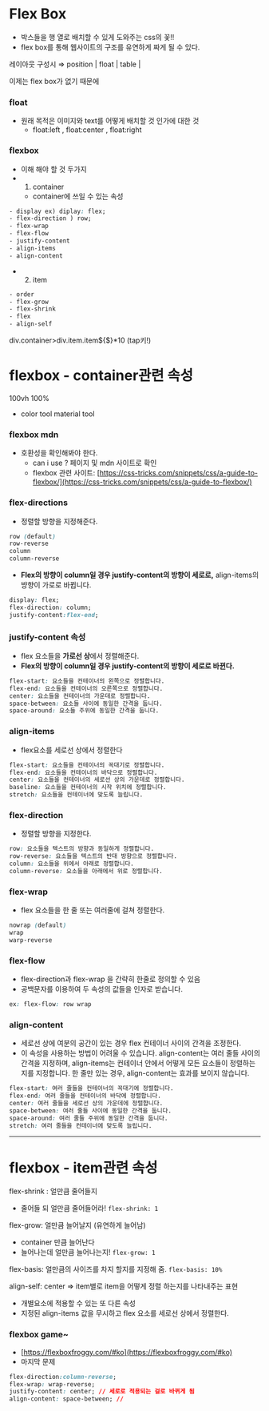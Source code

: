 # Flex Box

- 박스들을 행 열로 배치할 수 있게 도와주는 css의 꽃!!
- flex box를 통해 웹사이트의 구조를 유연하게 짜게 될 수 있다.

레이아웃 구성시 ⇒ position | float | table |

이제는 flex box가 없기 때문에 

### float

- 원래 목적은 이미지와 text를 어떻게 배치할 것 인가에 대한 것
    - float:left , float:center , float:right

### flexbox

- 이해 해야 할 것 두가지
- 1) container
    - container에 쓰일 수 있는 속성

```css
- display ex) diplay: flex;
- flex-direction ) row;
- flex-wrap
- flex-flow
- justify-content
- align-items
- align-content
```

- 2) item

```css
- order
- flex-grow
- flex-shrink
- flex
- align-self
```

div.container>div.item.item${$}*10 (tap키!) 

# flexbox - container관련 속성

100vh 100%

- color tool material tool

### flexbox mdn

- 호환성을 확인해봐야 한다.
    - can i use ? 페이지 및 mdn 사이트로 확인
    - flexbox 관련 사이트: [https://css-tricks.com/snippets/css/a-guide-to-flexbox/](https://css-tricks.com/snippets/css/a-guide-to-flexbox/)

### flex-directions

- 정렬할 방향을 지정해준다.

```css
row (default)
row-reverse
column
column-reverse
```

- **Flex의 방향이 column일 경우 justify-content의 방향이 세로로,** align-items의 뱡향이 가로로 바뀝니다.

```css
display: flex;
flex-direction: column;
justify-content:flex-end;
```

### justify-content 속성

- flex 요소들을 **가로선 상**에서 정렬해준다.
- **Flex의 방향이 column일 경우 justify-content의 방향이 세로로 바뀐다.**

```css
flex-start: 요소들을 컨테이너의 왼쪽으로 정렬합니다.
flex-end: 요소들을 컨테이너의 오른쪽으로 정렬합니다.
center: 요소들을 컨테이너의 가운데로 정렬합니다.
space-between: 요소들 사이에 동일한 간격을 둡니다.
space-around: 요소들 주위에 동일한 간격을 둡니다.
```

### align-items

- flex요소를 세로선 상에서 정렬한다

```css
flex-start: 요소들을 컨테이너의 꼭대기로 정렬합니다.
flex-end: 요소들을 컨테이너의 바닥으로 정렬합니다.
center: 요소들을 컨테이너의 세로선 상의 가운데로 정렬합니다.
baseline: 요소들을 컨테이너의 시작 위치에 정렬합니다.
stretch: 요소들을 컨테이너에 맞도록 늘립니다.
```

### flex-direction

- 정렬할 방향을 지정한다.

```css
row: 요소들을 텍스트의 방향과 동일하게 정렬합니다.
row-reverse: 요소들을 텍스트의 반대 방향으로 정렬합니다.
column: 요소들을 위에서 아래로 정렬합니다.
column-reverse: 요소들을 아래에서 위로 정렬합니다.
```

### flex-wrap

- flex 요소들을 한 줄 또는 여러줄에 걸쳐 정렬한다.

```css
nowrap (default)
wrap
warp-reverse
```

### flex-flow

- flex-direction과 flex-wrap 을 간략히 한줄로 정의할 수 있음
- 공백문자를 이용하여 두 속성의 값들을 인자로 받습니다.

```css
ex: flex-flow: row wrap
```

### align-content

- 세로선 상에  여분의 공간이 있는 경우 flex 컨테이너 사이의 간격을 조정한다.
- 이 속성을 사용하는 방법이 어려울 수 있습니다. align-content는 여러 줄들 사이의 간격을 지정하며, align-items는 컨테이너 안에서 어떻게 모든 요소들이 정렬하는지를 지정합니다. 한 줄만 있는 경우, align-content는 효과를 보이지 않습니다.

```css
flex-start: 여러 줄들을 컨테이너의 꼭대기에 정렬합니다.
flex-end: 여러 줄들을 컨테이너의 바닥에 정렬합니다.
center: 여러 줄들을 세로선 상의 가운데에 정렬합니다.
space-between: 여러 줄들 사이에 동일한 간격을 둡니다.
space-around: 여러 줄들 주위에 동일한 간격을 둡니다.
stretch: 여러 줄들을 컨테이너에 맞도록 늘립니다.
```

---

# flexbox - item관련 속성

flex-shrink : 얼만큼 줄어들지  

- 줄어들 되 얼만큼 줄어들어라! `flex-shrink: 1`

flex-grow:  얼만큼 늘어날지 (유연하게 늘어남) 

- container 만큼 늘어난다
- 늘어나는데 얼만큼 늘어나는지! `flex-grow: 1`

flex-basis: 얼만큼의 사이즈를 차지 할지를 지정해 줌. `flex-basis: 10%`

align-self: center ⇒ item별로 item을 어떻게 정렬 하는지를 나타내주는 표현  

- 개별요소에 적용할 수 있는 또 다른 속성
- 지정된 align-items 값을 무시하고 flex 요소를 세로선 상에서 정렬한다.

### flexbox game~

- [https://flexboxfroggy.com/#ko](https://flexboxfroggy.com/#ko)
- 마지막 문제

```css
flex-direction:column-reverse;
flex-wrap: wrap-reverse;
justify-content: center; // 세로로 적용되는 걸로 바뀌게 됨 
align-content: space-between; //
```
